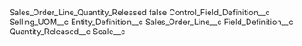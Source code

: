 <?xml version="1.0" encoding="UTF-8"?>
<CustomMetadata xmlns="http://soap.sforce.com/2006/04/metadata" xmlns:xsi="http://www.w3.org/2001/XMLSchema-instance" xmlns:xsd="http://www.w3.org/2001/XMLSchema">
    <label>Sales_Order_Line_Quantity_Released</label>
    <protected>false</protected>
    <values>
        <field>Control_Field_Definition__c</field>
        <value xsi:type="xsd:string">Selling_UOM__c</value>
    </values>
    <values>
        <field>Entity_Definition__c</field>
        <value xsi:type="xsd:string">Sales_Order_Line__c</value>
    </values>
    <values>
        <field>Field_Definition__c</field>
        <value xsi:type="xsd:string">Quantity_Released__c</value>
    </values>
    <values>
        <field>Scale__c</field>
        <value xsi:nil="true"/>
    </values>
</CustomMetadata>
